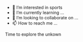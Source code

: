 - 👀 I’m interested in sports
- 🌱 I’m currently learning ...
- 💞️ I’m looking to collaborate on ...
- 📫 How to reach me ...

Time to explore the unkown

